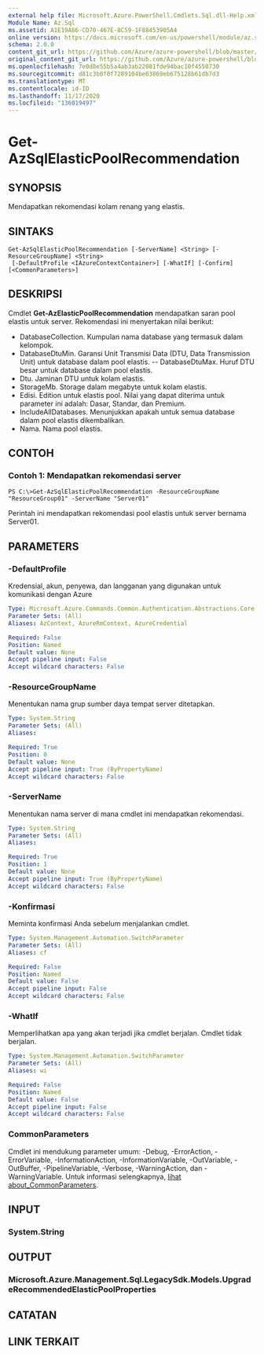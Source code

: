 ```yaml
---
external help file: Microsoft.Azure.PowerShell.Cmdlets.Sql.dll-Help.xml
Module Name: Az.Sql
ms.assetid: A1E19A66-CD70-467E-8C59-1F88453905A4
online version: https://docs.microsoft.com/en-us/powershell/module/az.sql/get-azsqlelasticpoolrecommendation
schema: 2.0.0
content_git_url: https://github.com/Azure/azure-powershell/blob/master/src/Sql/Sql/help/Get-AzSqlElasticPoolRecommendation.md
original_content_git_url: https://github.com/Azure/azure-powershell/blob/master/src/Sql/Sql/help/Get-AzSqlElasticPoolRecommendation.md
ms.openlocfilehash: 7e0d8e55b5a4ab3ab22081fde94bac10f4550730
ms.sourcegitcommit: d81c3b0f0f7289104be03869eb675128b61db7d3
ms.translationtype: MT
ms.contentlocale: id-ID
ms.lasthandoff: 11/17/2020
ms.locfileid: "136019497"
---
```

# Get-AzSqlElasticPoolRecommendation

## SYNOPSIS
Mendapatkan rekomendasi kolam renang yang elastis.

## SINTAKS

```
Get-AzSqlElasticPoolRecommendation [-ServerName] <String> [-ResourceGroupName] <String>
 [-DefaultProfile <IAzureContextContainer>] [-WhatIf] [-Confirm] [<CommonParameters>]
```

## DESKRIPSI
Cmdlet **Get-AzElasticPoolRecommendation** mendapatkan saran pool elastis untuk server.
Rekomendasi ini menyertakan nilai berikut:
- DatabaseCollection. Kumpulan nama database yang termasuk dalam kelompok. 
- DatabaseDtuMin. Garansi Unit Transmisi Data (DTU, Data Transmission Unit) untuk database dalam pool elastis. 
 -- DatabaseDtuMax. Huruf DTU besar untuk database dalam pool elastis. 
- Dtu. Jaminan DTU untuk kolam elastis. 
- StorageMb. Storage dalam megabyte untuk kolam elastis. 
- Edisi. Edition untuk elastis pool. Nilai yang dapat diterima untuk parameter ini adalah: Dasar, Standar, dan Premium. 
- IncludeAllDatabases. Menunjukkan apakah untuk semua database dalam pool elastis dikembalikan. 
- Nama. Nama pool elastis.

## CONTOH

### Contoh 1: Mendapatkan rekomendasi server
```
PS C:\>Get-AzSqlElasticPoolRecommendation -ResourceGroupName "ResourceGroup01" -ServerName "Server01"
```

Perintah ini mendapatkan rekomendasi pool elastis untuk server bernama Server01.

## PARAMETERS

### -DefaultProfile
Kredensial, akun, penyewa, dan langganan yang digunakan untuk komunikasi dengan Azure

```yaml
Type: Microsoft.Azure.Commands.Common.Authentication.Abstractions.Core.IAzureContextContainer
Parameter Sets: (All)
Aliases: AzContext, AzureRmContext, AzureCredential

Required: False
Position: Named
Default value: None
Accept pipeline input: False
Accept wildcard characters: False
```

### -ResourceGroupName
Menentukan nama grup sumber daya tempat server ditetapkan.

```yaml
Type: System.String
Parameter Sets: (All)
Aliases:

Required: True
Position: 0
Default value: None
Accept pipeline input: True (ByPropertyName)
Accept wildcard characters: False
```

### -ServerName
Menentukan nama server di mana cmdlet ini mendapatkan rekomendasi.

```yaml
Type: System.String
Parameter Sets: (All)
Aliases:

Required: True
Position: 1
Default value: None
Accept pipeline input: True (ByPropertyName)
Accept wildcard characters: False
```

### -Konfirmasi
Meminta konfirmasi Anda sebelum menjalankan cmdlet.

```yaml
Type: System.Management.Automation.SwitchParameter
Parameter Sets: (All)
Aliases: cf

Required: False
Position: Named
Default value: False
Accept pipeline input: False
Accept wildcard characters: False
```

### -WhatIf
Memperlihatkan apa yang akan terjadi jika cmdlet berjalan.
Cmdlet tidak berjalan.

```yaml
Type: System.Management.Automation.SwitchParameter
Parameter Sets: (All)
Aliases: wi

Required: False
Position: Named
Default value: False
Accept pipeline input: False
Accept wildcard characters: False
```

### CommonParameters
Cmdlet ini mendukung parameter umum: -Debug, -ErrorAction, -ErrorVariable, -InformationAction, -InformationVariable, -OutVariable, -OutBuffer, -PipelineVariable, -Verbose, -WarningAction, dan -WarningVariable. Untuk informasi selengkapnya, [lihat about_CommonParameters](http://go.microsoft.com/fwlink/?LinkID=113216).

## INPUT

### System.String

## OUTPUT

### Microsoft.Azure.Management.Sql.LegacySdk.Models.UpgradeRecommendedElasticPoolProperties

## CATATAN

## LINK TERKAIT

